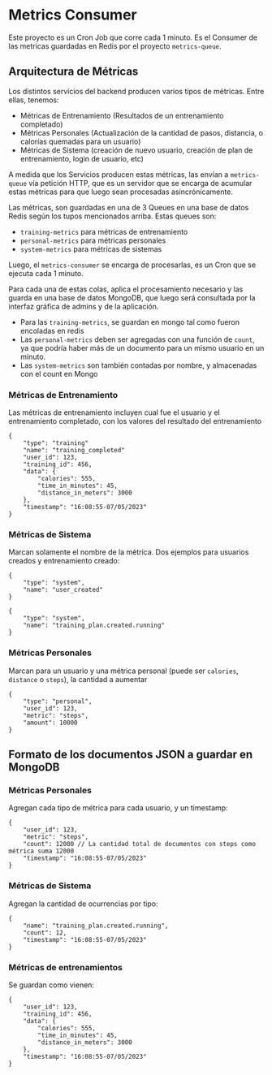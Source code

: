 # Metrics Consumer

Este proyecto es un Cron Job que corre cada 1 minuto.
Es el Consumer de las metricas guardadas en Redis por el proyecto `metrics-queue`.

## Arquitectura de Métricas

Los distintos servicios del backend producen varios tipos de métricas. Entre ellas, tenemos:

- Métricas de Entrenamiento (Resultados de un entrenamiento completado)
- Métricas Personales (Actualización de la cantidad de pasos, distancia, o calorías quemadas para un usuario)
- Métricas de Sistema (creación de nuevo usuario, creación de plan de entrenamiento, login de usuario, etc)

A medida que los Servicios producen estas métricas, las envían a `metrics-queue` vía petición HTTP, que es
un servidor que se encarga de acumular estas métricas para que luego sean procesadas asincrónicamente.

Las métricas, son guardadas en una de 3 Queues en una base de datos Redis según los tupos mencionados arriba. Estas queues son:

- `training-metrics` para métricas de entrenamiento
- `personal-metrics` para métricas personales
- `system-metrics` para métricas de sistemas

Luego, el `metrics-consumer` se encarga de procesarlas, es un Cron que se ejecuta cada 1 minuto.

Para cada una de estas colas, aplica el procesamiento necesario y las guarda en una base de datos MongoDB, que luego será consultada por
la interfaz gráfica de admins y de la aplicación.

- Para las `training-metrics`, se guardan en mongo tal como fueron encoladas en redis
- Las `personal-metrics` deben ser agregadas con una función de `count`, ya que podría haber más de un documento para un mismo usuario en un minuto.
- Las `system-metrics` son también contadas por nombre, y almacenadas con el count en Mongo

### Métricas de Entrenamiento

Las métricas de entrenamiento incluyen cual fue el usuario y el entrenamiento completado, con los valores del resultado del entrenamiento

```
{
    "type": "training"
    "name": "training_completed"
    "user_id": 123,
    "training_id": 456,
    "data": {
        "calories": 555,
        "time_in_minutes": 45,
        "distance_in_meters": 3000
    },
    "timestamp": "16:08:55-07/05/2023"
}
```

### Métricas de Sistema

Marcan solamente el nombre de la métrica. Dos ejemplos para usuarios creados y entrenamiento creado:

```
{
    "type": "system",
    "name": "user_created"
}
```

```
{
    "type": "system",
    "name": "training_plan.created.running"
}
```

### Métricas Personales

Marcan para un usuario y una métrica personal (puede ser `calories`, `distance` o `steps`), la cantidad a aumentar

```
{
    "type": "personal",
    "user_id": 123,
    "metric": "steps",
    "amount": 10000
}
```

## Formato de los documentos JSON a guardar en MongoDB

### Métricas Personales

Agregan cada tipo de métrica para cada usuario, y un timestamp:

```
{
    "user_id": 123,
    "metric": "steps",
    "count": 12000 // La cantidad total de documentos con steps como métrica suma 12000
    "timestamp": "16:08:55-07/05/2023"
}
```

### Métricas de Sistema

Agregan la cantidad de ocurrencias por tipo:

```
{
    "name": "training_plan.created.running",
    "count": 12,
    "timestamp": "16:08:55-07/05/2023"
}
```

### Métricas de entrenamientos

Se guardan como vienen:

```
{
    "user_id": 123,
    "training_id": 456,
    "data": {
        "calories": 555,
        "time_in_minutes": 45,
        "distance_in_meters": 3000
    },
    "timestamp": "16:08:55-07/05/2023"
}
```
